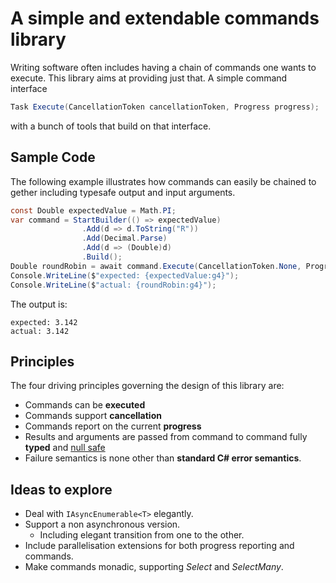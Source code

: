 # A simple and extendable commands library

Writing software often includes having a chain of commands one wants to execute. This library aims at providing just that. A simple command interface

```csharp
Task Execute(CancellationToken cancellationToken, Progress progress);
```

with a bunch of tools that build on that interface.

## Sample Code
The following example illustrates how commands can easily be chained to gether including typesafe output and input arguments.

```csharp
const Double expectedValue = Math.PI;
var command = StartBuilder(() => expectedValue)
                .Add(d => d.ToString("R"))
                .Add(Decimal.Parse)
                .Add(d => (Double)d)
                .Build();
Double roundRobin = await command.Execute(CancellationToken.None, Progress.Empty).ConfigureAwait(false);
Console.WriteLine($"expected: {expectedValue:g4}");
Console.WriteLine($"actual: {roundRobin:g4}");
```

The output is:
```text
expected: 3.142
actual: 3.142
```

## Principles
The four driving principles governing the design of this library are:
- Commands can be __executed__
- Commands support __cancellation__
- Commands report on the current __progress__
- Results and arguments are passed from command to command fully __typed__ and [null safe](https://docs.microsoft.com/en-us/dotnet/csharp/nullable-references)
- Failure semantics is none other than __standard C# error semantics__.

## Ideas to explore
- Deal with ``IAsyncEnumerable<T>`` elegantly.
- Support a non asynchronous version.
  - Including elegant transition from one to the other.
- Include parallelisation extensions for both progress reporting and commands.
- Make commands monadic, supporting *Select* and *SelectMany*.
